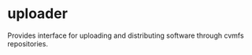 uploader
========

Provides interface for uploading and distributing software through cvmfs repositories.
